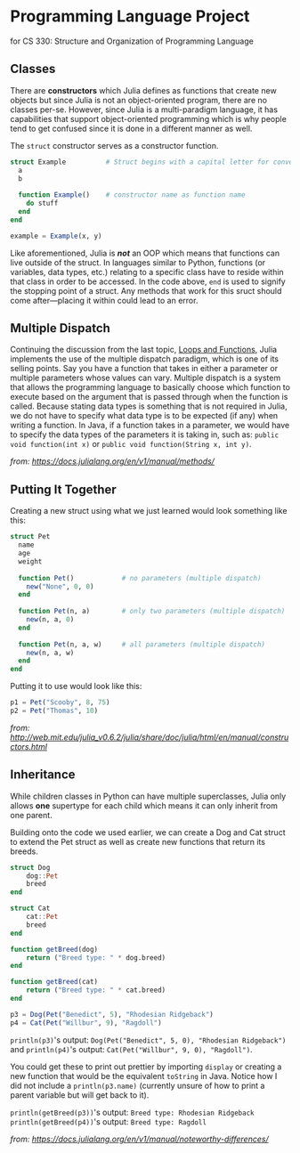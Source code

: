 # Programming Language Project
for CS 330: Structure and Organization of Programming Language


## Classes
There are **constructors** which Julia defines as functions that create new objects but since Julia is not an object-oriented program, there are no classes per-se. However, since Julia is a multi-paradigm language, it has capabilities that support object-oriented programming which is why people tend to get confused since it is done in a different manner as well.

The `struct` constructor serves as a constructor function.

```julia
struct Example          # Struct begins with a capital letter for convention
  a                     
  b
  
  function Example()    # constructor name as function name 
    do stuff
  end
end

example = Example(x, y)
```

Like aforementioned, Julia is **_not_** an OOP which means that functions can live outside of the struct. In languages similar to Python, functions (or variables, data types, etc.) relating to a specific class have to reside within that class in order to be accessed. In the code above, `end` is used to signify the stopping point of a struct. Any methods that work for this sruct should come after—placing it within could lead to an error.

## Multiple Dispatch
Continuing the discussion from the last topic, [Loops and Functions](https://github.com/alexcana/plp/blob/main/4.%20loops%20and%20functions.md), Julia implements the use of the multiple dispatch paradigm, which is one of its selling points. Say you have a function that takes in either a parameter or multiple parameters whose values can vary. Multiple dispatch is a system that allows the programming language to basically choose which function to execute based on the argument that is passed through when the function is called. Because stating data types is something that is not required in Julia, we do not have to specify what data type is to be expected (if any) when writing a function. In Java, if a function takes in a parameter, we would have to specify the data types of the parameters it is taking in, such as: `public void function(int x)` or `public void function(String x, int y)`.

*from: https://docs.julialang.org/en/v1/manual/methods/*

## Putting It Together

Creating a new struct using what we just learned would look something like this:

```julia
struct Pet
  name
  age
  weight
  
  function Pet()            # no parameters (multiple dispatch)
    new("None", 0, 0)
  end
  
  function Pet(n, a)        # only two parameters (multiple dispatch)
    new(n, a, 0)
  end
  
  function Pet(n, a, w)     # all parameters (multiple dispatch)
    new(n, a, w)
  end
end
```

Putting it to use would look like this:

```julia
p1 = Pet("Scooby", 8, 75)
p2 = Pet("Thomas", 10)
```

*from: http://web.mit.edu/julia_v0.6.2/julia/share/doc/julia/html/en/manual/constructors.html*


## Inheritance

While children classes in Python can have multiple superclasses, Julia only allows **one** supertype for each child which means it can only inherit from one parent.

Building onto the code we used earlier, we can create a Dog and Cat struct to extend the Pet struct as well as create new functions that return its breeds.

```julia
struct Dog
    dog::Pet
    breed
end

struct Cat
    cat::Pet
    breed
end

function getBreed(dog)
    return ("Breed type: " * dog.breed)
end

function getBreed(cat)
    return ("Breed type: " * cat.breed)
end
```

```julia
p3 = Dog(Pet("Benedict", 5), "Rhodesian Ridgeback")
p4 = Cat(Pet("Willbur", 9), "Ragdoll")
```

`println(p3)`'s output: `Dog(Pet("Benedict", 5, 0), "Rhodesian Ridgeback")` and `println(p4)`'s output: `Cat(Pet("Willbur", 9, 0), "Ragdoll")`.

You could get these to print out prettier by importing `display` or creating a new function that would be the equivalent  `toString` in Java. Notice how I did not include a `println(p3.name)` (currently unsure of how to print a parent variable but will get back to it).

`println(getBreed(p3))`'s output: `Breed type: Rhodesian Ridgeback`
`println(getBreed(p4))`'s output: `Breed type: Ragdoll`


*from: https://docs.julialang.org/en/v1/manual/noteworthy-differences/*


